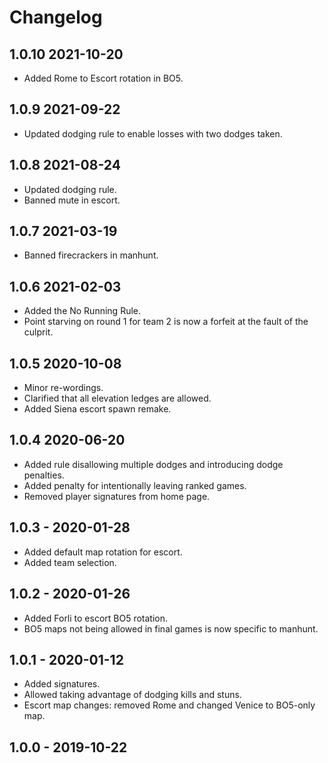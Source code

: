 # Changelog

## 1.0.10 2021-10-20

* Added Rome to Escort rotation in BO5.

## 1.0.9 2021-09-22

* Updated dodging rule to enable losses with two dodges taken.

## 1.0.8 2021-08-24

* Updated dodging rule.
* Banned mute in escort.

## 1.0.7 2021-03-19

* Banned firecrackers in manhunt.

## 1.0.6 2021-02-03

* Added the No Running Rule.
* Point starving on round 1 for team 2 is now a forfeit at the fault of the culprit.

## 1.0.5 2020-10-08

* Minor re-wordings.
* Clarified that all elevation ledges are allowed.
* Added Siena escort spawn remake.

## 1.0.4 2020-06-20

* Added rule disallowing multiple dodges and introducing dodge penalties.
* Added penalty for intentionally leaving ranked games.
* Removed player signatures from home page.

## 1.0.3 - 2020-01-28

* Added default map rotation for escort.
* Added team selection.

## 1.0.2 - 2020-01-26

* Added Forli to escort BO5 rotation.
* BO5 maps not being allowed in final games is now specific to manhunt.

## 1.0.1 - 2020-01-12

* Added signatures.
* Allowed taking advantage of dodging kills and stuns.
* Escort map changes: removed Rome and changed Venice to BO5-only map.

## 1.0.0 - 2019-10-22

